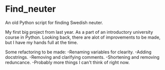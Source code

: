 # Find_neuter
An old Python script for finding Swedish neuter.

My first big project from last year. As a part of an introductory university course in Python.
Looking back, there are alot of improvements to be made, but I have my hands full at the time.

Some refactoring to be made:
-Renaming variables for clearity.
-Adding docstrings.
-Removing and clarifying comments.
-Shortening and removing reduncance.
-Probably more things I can't think of right now.

